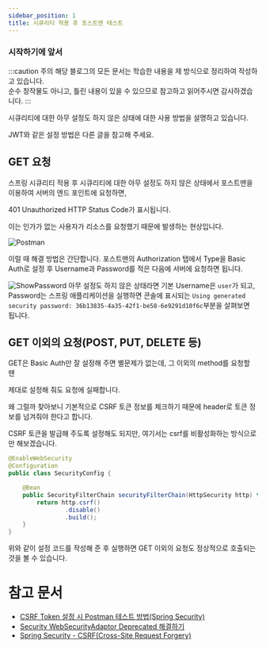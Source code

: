 ```yaml
---
sidebar_position: 1
title: 시큐리티 적용 후 포스트맨 테스트
---
```


### 시작하기에 앞서

:::caution 주의
해당 블로그의 모든 문서는 학습한 내용을 제 방식으로 정리하여 작성하고 있습니다. <br/>
순수 창작물도 아니고, 틀린 내용이 있을 수 있으므로 참고하고 읽어주시면 감사하겠습니다.
:::
<br/>

시큐리티에 대한 아무 설정도 하지 않은 상태에 대한 사용 방법을 설명하고 있습니다.

JWT와 같은 설정 방법은 다른 글을 참고해 주세요.

## GET 요청

스프링 시큐리티 적용 후 시큐리티에 대한 아무 설정도 하지 않은 상태에서 포스트맨을 이용하여 서버의 엔드 포인트에 요청하면,

401 Unauthorized HTTP Status Code가 표시됩니다.

이는 인가가 없는 사용자가 리소스를 요청했기 때문에 발생하는 현상입니다.
<br />

![Postman](/img/programming/spring/security/postman.PNG)

이럴 때 해결 방법은 간단합니다. 포스트맨의 Authorization 탭에서 Type을 Basic Auth로 설정 후 Username과 Password를 적은 다음에 서버에 요청하면 됩니다.
<br />

![ShowPassword](/img/programming/spring/security/password.PNG)
아무 설정도 하지 않은 상태라면 기본 Username은 `user`가 되고, Password는 스프링 애플리케이션을 실행하면 콘솔에 표시되는
`Using generated security password: 36b13835-4a35-42f1-be58-6e9291d10f6c`부분을 살펴보면 됩니다.

## GET 이외의 요청(POST, PUT, DELETE 등)

GET은 Basic Auth만 잘 설정해 주면 별문제가 없는데, 그 이외의 method를 요청할 땐

제대로 설정해 줘도 요청에 실패합니다.

왜 그럴까 찾아보니 기본적으로 CSRF 토큰 정보를 체크하기 때문에 header로 토큰 정보를 넘겨줘야 한다고 합니다.

CSRF 토큰을 발급해 주도록 설정해도 되지만, 여기서는 csrf를 비활성화하는 방식으로만 해보겠습니다.

```java title='SecurityConfig.java'
@EnableWebSecurity
@Configuration
public class SecurityConfig {

    @Bean
    public SecurityFilterChain securityFilterChain(HttpSecurity http) throws Exception {
        return http.csrf()
                .disable()
                .build();
    }
}
```

위와 같이 설정 코드를 작성해 준 후 실행하면 GET 이외의 요청도 정상적으로 호출되는 것을 볼 수 있습니다.
<br />

# 참고 문서

- [CSRF Token 설정 시 Postman 테스트 방법(Spring Security)](https://flowlog.tistory.com/25)
- [Security WebSecurityAdaptor Deprecated 해결하기](https://devlog-wjdrbs96.tistory.com/434)
- [Spring Security - CSRF(Cross-Site Request Forgery)](https://zzang9ha.tistory.com/341)
